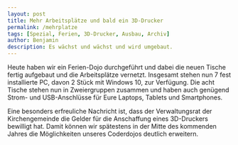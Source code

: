 ```yaml
---
layout: post
title: Mehr Arbeitsplätze und bald ein 3D-Drucker
permalink: /mehrplatze
tags: [Spezial, Ferien, 3D-Drucker, Ausbau, Archiv]
author: Benjamin
description: Es wächst und wächst und wird umgebaut.
---
```


Heute haben wir ein Ferien-Dojo durchgeführt und dabei die neuen Tische fertig aufgebaut und die Arbeitsplätze vernetzt. Insgesamt stehen nun 7 fest installierte PC, davon 2 Stück mit Windows 10, zur Verfügung. Die acht Tische stehen nun in Zweiergruppen zusammen und haben auch genügend Strom- und USB-Anschlüsse für Eure Laptops, Tablets und Smartphones.

Eine besonders erfreuliche Nachricht ist, dass der Verwaltungsrat der Kirchengemeinde die Gelder für die Anschaffung eines 3D-Druckers bewilligt hat. Damit können wir spätestens in der Mitte des kommenden Jahres die Möglichkeiten unseres Coderdojos deutlich erweitern.